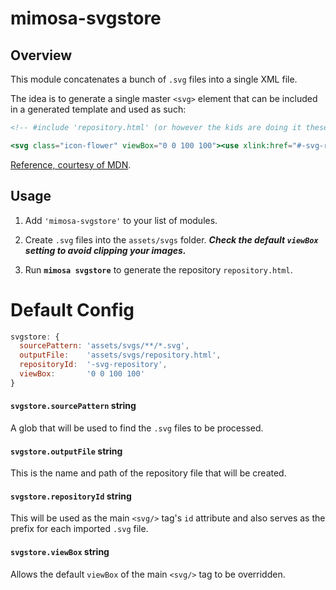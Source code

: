 mimosa-svgstore
===========

## Overview

This module concatenates a bunch of `.svg` files into a single XML file.

The idea is to generate a single master `<svg>` element that can be included in a generated template and used as such:

```handlebars
<!-- #include 'repository.html' (or however the kids are doing it these days) -->

<svg class="icon-flower" viewBox="0 0 100 100"><use xlink:href="#-svg-repository-flower"/></svg>
```

[Reference, courtesy of MDN](https://developer.mozilla.org/en-US/docs/Web/SVG/Element/use).



## Usage

1. Add `'mimosa-svgstore'` to your list of modules.

2. Create `.svg` files into the `assets/svgs` folder.  ***Check the default `viewBox` setting to avoid clipping your images.***

3. Run **`mimosa svgstore`** to generate the repository `repository.html`.



# Default Config

```javascript
svgstore: {
  sourcePattern: 'assets/svgs/**/*.svg',
  outputFile:    'assets/svgs/repository.html',
  repositoryId:  '-svg-repository',
  viewBox:       '0 0 100 100'
}
```

#### `svgstore.sourcePattern` string

A glob that will be used to find the `.svg` files to be processed.

#### `svgstore.outputFile` string

This is the name and path of the repository file that will be created.

#### `svgstore.repositoryId` string

This will be used as the main `<svg/>` tag's `id` attribute and also serves as the prefix for each imported `.svg` file.

#### `svgstore.viewBox` string

Allows the default `viewBox` of the main `<svg/>` tag to be overridden.
